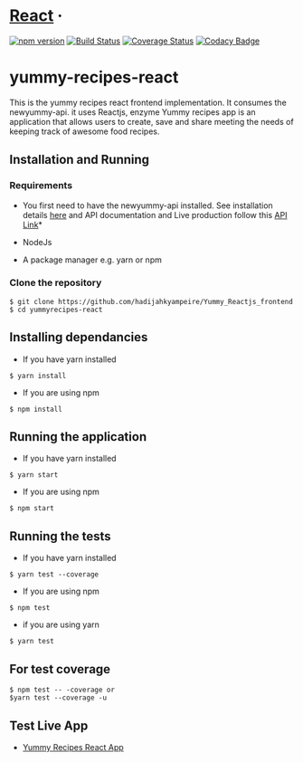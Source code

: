 # [React](https://reactjs.org/) &middot; 
[![npm version](https://img.shields.io/npm/v/react.svg?style=flat)](https://www.npmjs.com/package/react)
[![Build Status](https://travis-ci.org/hadijahkyampeire/Yummy_Reactjs_frontend.svg?branch=ft-tests-app-155121666)](https://travis-ci.org/hadijahkyampeire/Yummy_Reactjs_frontend)
[![Coverage Status](https://coveralls.io/repos/github/hadijahkyampeire/Yummy_Reactjs_frontend/badge.svg?branch=ft-tests-app-155121666)](https://coveralls.io/github/hadijahkyampeire/Yummy_Reactjs_frontend?branch=ft-tests-app-155121666)
[![Codacy Badge](https://api.codacy.com/project/badge/Grade/a90f1e627ae7458592927e2ef5411f5b)](https://www.codacy.com/app/hadijahkyampeire/Yummy_Reactjs_frontend?utm_source=github.com&amp;utm_medium=referral&amp;utm_content=hadijahkyampeire/Yummy_Reactjs_frontend&amp;utm_campaign=Badge_Grade)
# yummy-recipes-react

This is the yummy recipes react frontend implementation. It consumes the newyummy-api. it uses Reactjs, enzyme
Yummy recipes app is an application that allows users to create, save and share meeting the needs of keeping track of awesome food recipes.
## Installation and Running
### Requirements
- You first need to have the newyummy-api installed. See installation details [here](https://github.com/hadijahkyampeire/newyummy_api) and API documentation and Live production follow this [API Link](https://hadijahyummyrecipe-api.herokuapp.com/apidocs/)*

- NodeJs 
- A package manager e.g. yarn or npm

### Clone the repository
```
$ git clone https://github.com/hadijahkyampeire/Yummy_Reactjs_frontend
$ cd yummyrecipes-react
```

## Installing dependancies

- If you have yarn installed
```
$ yarn install
```

- If you are using npm
```
$ npm install
```

## Running the application

- If you have yarn installed
```
$ yarn start
```

- If you are using npm
```
$ npm start
```

## Running the tests

- If you have yarn installed
```
$ yarn test --coverage 
```

- If you are using npm
```
$ npm test
```
- if you are using yarn
```
$ yarn test

```
## For test coverage
```
$ npm test -- -coverage or
$yarn test --coverage -u
```
## Test Live App
- [Yummy Recipes React App](https://hadijahz-recipes-react.herokuapp.com/)
